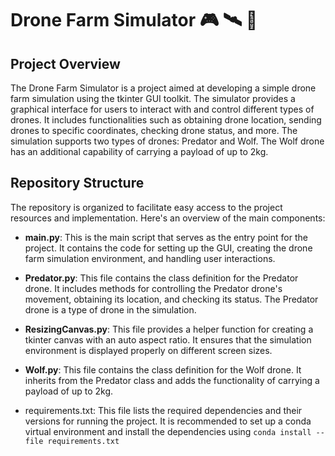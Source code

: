 # Drone Farm Simulator 🎮 🛰 🚁
## Project Overview
The Drone Farm Simulator is a project aimed at developing a simple drone farm simulation using the tkinter GUI toolkit. 
The simulator provides a graphical interface for users to interact with and control different types of drones. 
It includes functionalities such as obtaining drone location, sending drones to specific coordinates, checking drone status, and more.
The simulation supports two types of drones: Predator and Wolf. The Wolf drone has an additional capability of carrying a payload of up to 2kg.

## Repository Structure
The repository is organized to facilitate easy access to the project resources and implementation. Here's an overview of the main components:

- **main.py**: This is the main script that serves as the entry point for the project. It contains the code for setting up the GUI, creating the drone farm simulation environment, and handling user interactions.

- **Predator.py**: This file contains the class definition for the Predator drone. It includes methods for controlling the Predator drone's movement, obtaining its location, and checking its status. The Predator drone is a type of drone in the simulation.

- **ResizingCanvas.py**: This file provides a helper function for creating a tkinter canvas with an auto aspect ratio. It ensures that the simulation environment is displayed properly on different screen sizes.

- **Wolf.py**: This file contains the class definition for the Wolf drone. It inherits from the Predator class and adds the functionality of carrying a payload of up to 2kg.

- requirements.txt: This file lists the required dependencies and their versions for running the project. 
It is recommended to set up a conda virtual environment and install the dependencies using ```conda install --file requirements.txt```
